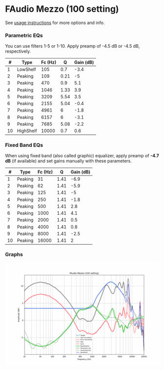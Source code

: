 # FAudio Mezzo (100 setting)
See [usage instructions](https://github.com/jaakkopasanen/AutoEq#usage) for more options and info.

### Parametric EQs
You can use filters 1-5 or 1-10. Apply preamp of -4.5 dB or -4.5 dB, respectively.

|   # | Type      |   Fc (Hz) |    Q |   Gain (dB) |
|-----|-----------|-----------|------|-------------|
|   1 | LowShelf  |       105 | 0.7  |        -3.4 |
|   2 | Peaking   |       109 | 0.21 |        -5   |
|   3 | Peaking   |       470 | 0.9  |         5.1 |
|   4 | Peaking   |      1046 | 1.33 |         3.9 |
|   5 | Peaking   |      3209 | 5.54 |         3.5 |
|   6 | Peaking   |      2155 | 5.04 |        -0.4 |
|   7 | Peaking   |      4961 | 6    |        -1.8 |
|   8 | Peaking   |      6157 | 6    |        -3.1 |
|   9 | Peaking   |      7685 | 5.08 |        -2.2 |
|  10 | HighShelf |     10000 | 0.7  |         0.6 |

### Fixed Band EQs
When using fixed band (also called graphic) equalizer, apply preamp of **-4.7 dB** (if available) and set gains manually with these parameters.

|   # | Type    |   Fc (Hz) |    Q |   Gain (dB) |
|-----|---------|-----------|------|-------------|
|   1 | Peaking |        31 | 1.41 |        -6.9 |
|   2 | Peaking |        62 | 1.41 |        -5.9 |
|   3 | Peaking |       125 | 1.41 |        -5   |
|   4 | Peaking |       250 | 1.41 |        -1.8 |
|   5 | Peaking |       500 | 1.41 |         2.8 |
|   6 | Peaking |      1000 | 1.41 |         4.1 |
|   7 | Peaking |      2000 | 1.41 |         0.5 |
|   8 | Peaking |      4000 | 1.41 |         0.8 |
|   9 | Peaking |      8000 | 1.41 |        -2.5 |
|  10 | Peaking |     16000 | 1.41 |         2   |

### Graphs
![](./FAudio%20Mezzo%20(100%20setting).png)
